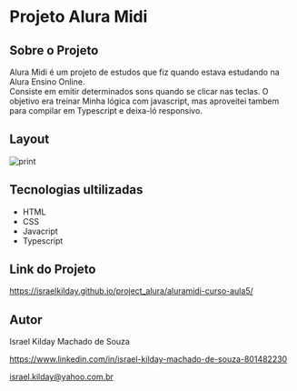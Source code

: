 # Projeto Alura Midi
  
## Sobre o Projeto

Alura Midi é um projeto de estudos que fiz quando estava estudando na Alura Ensino Online.  
Consiste em emitir determinados sons quando se clicar nas teclas. O objetivo era treinar Minha lógica com javascript, mas aproveitei tambem para compilar em Typescript e deixa-ló responsivo. 

## Layout

![print](https://github.com/Israelkilday/project_alura/assets/101229204/9dffd9ee-9eaa-4579-89f5-79c5a7386e1c)

## Tecnologias ultilizadas

- HTML
- CSS
- Javacript
- Typescript

## Link do Projeto

https://israelkilday.github.io/project_alura/aluramidi-curso-aula5/

## Autor

Israel Kilday Machado de Souza  

https://www.linkedin.com/in/israel-kilday-machado-de-souza-801482230

israel.kilday@yahoo.com.br




